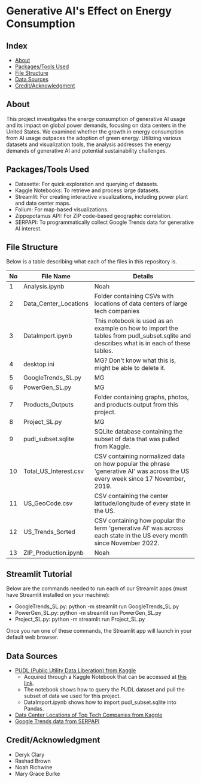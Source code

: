# Generative AI's Effect on Energy Consumption

## Index
- [About](#about)
- [Packages/Tools Used](#packagestools-used)
- [File Structure](#file-structure) 
- [Data Sources](#data-sources)
- [Credit/Acknowledgment](#creditacknowledgment)

## About
This project investigates the energy consumption of generative AI usage and its impact on global power demands, focusing on data centers in the United States. We examined whether the growth in energy consumption from AI usage outpaces the adoption of green energy. Utilizing various datasets and visualization tools, the analysis addresses the energy demands of generative AI and potential sustainability challenges.

## Packages/Tools Used
- Datasette: For quick exploration and querying of datasets.
- Kaggle Notebooks: To retrieve and process large datasets.
- Streamlit: For creating interactive visualizations, including power plant and data center maps.
- Folium: For map-based visualizations.
- Zippopotamus API: For ZIP code-based geographic correlation.
- SERPAPI: To programmatically collect Google Trends data for generative AI interest.

## File Structure
Below is a table describing what each of the files in this repository is.

| No | File Name | Details 
|----|------------|-------|
| 1  | Analysis.ipynb | Noah
| 2  | Data_Center_Locations | Folder containing CSVs with locations of data centers of large tech companies
| 3  | DataImport.ipynb | This notebook is used as an example on how to import the tables from pudl_subset.sqlite and describes what is in each of these tables.
| 4  | desktop.ini | MG? Don't know what this is, might be able to delete it.
| 5  | GoogleTrends_SL.py | MG
| 6  | PowerGen_SL.py | MG
| 7  | Products_Outputs | Folder containing graphs, photos, and products output from this project.
| 8  | Project_SL.py | MG
| 9  | pudl_subset.sqlite | SQLite database containing the subset of data that was pulled from Kaggle.
| 10 | Total_US_Interest.csv | CSV containing normalized data on how popular the phrase 'generative AI' was across the US every week since 17 November, 2019.
| 11 | US_GeoCode.csv | CSV containing the center latitude/longitude of every state in the US.
| 12 | US_Trends_Sorted | CSV containing how popular the term 'generative AI' was across each state in the US every month since November 2022.
| 13 | ZIP_Production.ipynb | Noah

## Streamlit Tutorial
Below are the commands needed to run each of our Streamlit apps (must have Streamlit installed on your machine):
- GoogleTrends_SL.py: python -m streamlit run GoogleTrends_SL.py
- PowerGen_SL.py: python -m streamlit run PowerGen_SL.py
- Project_SL.py: python -m streamlit run Project_SL.py

Once you run one of these commands, the Streamlit app will launch in your default web browser.

##  Data Sources
- [PUDL (Public Utility Data Liberation) from Kaggle](https://www.kaggle.com/datasets/catalystcooperative/pudl-project)
  - Acquired through a Kaggle Notebook that can be accessed at [this link](https://www.kaggle.com/code/deryk96/pudl-data-curation).
  - The notebook shows how to query the PUDL dataset and pull the subset of data we used for this project.
  - DataImport.ipynb shows how to import pudl_subset.sqlite into Pandas.
- [Data Center Locations of Top Tech Companies from Kaggle](https://www.kaggle.com/datasets/mauryansshivam/list-of-data-centers-of-top-tech-companies)
- [Google Trends data from SERPAPI](https://serpapi.com/google-trends-api)

## Credit/Acknowledgment
- Deryk Clary
- Rashad Brown
- Noah Richwine
- Mary Grace Burke
